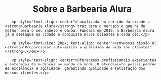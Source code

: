 <!DOCTYPE html>
<html lang="pt-br">
   <head>
   	   <meta charset="UTC-8">
   	   <title>Barbearia Alura</title>
   </head>
   <body>
       <h1 style="text-align: center">Sobre a Barbearia Alura</h1>

       <p style="text-align: center">Localizada no coração da cidade a <strong>Barbearia Alura</strong> traz para o mercado o que há de melhor para o seu cabelo e barba. Fundada em 2019, a Barbearia Alura já é destaque na cidade e conquista novos clientes a cada dia.</p>

       <p style="font-size: 20px; text-align: center"><em>Nossa missão é: <strong>"Proporcionar auto-estima e qualidade de vida aos clientes"</strong>.</em></p>

       <p style="text-align: center">Oferecemos profissionais experientes e antenados às mudanças no mundo da moda. O atendimento possui padrão de excelência e agilidade, garantindo qualidade e satisfação dos nossos clientes.</p>
   </body>
</html>
